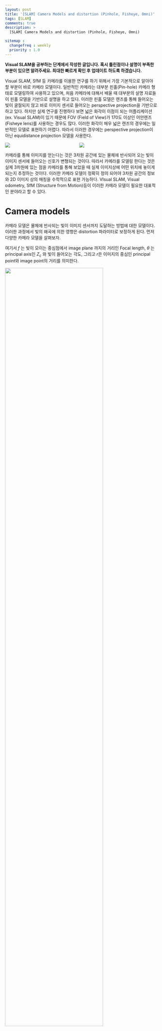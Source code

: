 ```yaml
---
layout: post
title: '[SLAM] Camera Models and distortion (Pinhole, Fisheye, Omni)'
tags: [SLAM]
comments: true
description: >
  [SLAM] Camera Models and distortion (Pinhole, Fisheye, Omni)

sitemap :
  changefreq : weekly
  priority : 1.0
---
```


**Visual SLAM을 공부하는 단계에서 작성한 글입니다. 혹시 틀린점이나 설명이 부족한 부분이 있으면 알려주세요. 최대한 빠르게 확인 후 업데이트 하도록 하겠습니다.** 

Visual SLAM, SfM 등 카메라를 이용한 연구를 하기 위해서 가장 기본적으로 알아야 할 부분이 바로 카메라 모델이다. 일반적인 카메라는 대부분 핀홀(Pin-hole) 카메라 형태로 모델링하여 사용하고 있으며, 처음 카메라에 대해서 배울 때 대부분의 설명 자료들이 핀홀 모델을 기반으로 설명을 하고 있다. 이러한 핀홀 모델은 렌즈를 통해 들어오는 빛이 굴절되지 않고 바로 이미지 센서로 들어오는 perspective projection을 기반으로 하고 있다. 하지만 실제 연구를 진행하다 보면 넓은 화각이 이점이 되는 어플리케이션 (ex. Visual SLAM)이 있기 때문에 FOV (Field of View)가 170도 이상인 어안렌즈 (Fisheye lens)를 사용하는 경우도 많다. 이러한 화각이 매우 넓은 렌즈의 경우에는 일반적인 모델로 표현하기 어렵다. 따라서 이러한 경우에는 perspective projection이 아닌 equidistance projection 모델을 사용한다.

<div style="width:48%; float:left; margin-right:3px;">
<img align="left" src="/_posts/SLAM/2020-06-15-Camera_and_distortion_model/Untitled.png">
</div>
<div style="width:48%; float:left;">
<img align="left" src="/_posts/SLAM/2020-06-15-Camera_and_distortion_model/Untitled%201.png">
</div><div style="clear:both;"></div>


카메라를 통해 이미지를 얻는다는 것은 3차원 공간에 있는 물체에 반사되어 오는 빛이 이미지 센서에 들어오는 신호가 변형되는 것이다. 따라서 카메라를 모델링 한다는 것은 실제 3차원에 있는 점을 카메라를 통해 보았을 때 실제 이미지상에 어떤 위치에 놓이게 되는지 추정하는 것이다. 이러한 카메라 모델이 정확히 정의 되어야 3차원 공간의 정보와 2D 이미지 상의 매칭을 수학적으로 표현 가능하다. VIsual SLAM, Visual odometry, SfM (Structure from Motion)등이 이러한 카메라 모델이 필요한 대표적인 분야라고 할 수 있다.

# Camera models

카메라 모델은 물체에 반사되는 빛이 이미지 센서까지 도달하는 방법에 대한 모델이다. 이러한 과정에서 빛의 왜곡에 의한 영향은 distortion 파라미터로 보정하게 된다. 먼저 다양한 카메라 모델을 살펴보자.  

여기서 $f$ 는 빛이 모이는 중심점에서 image plane 까지의 거리인 Focal length, $\theta$ 는 principal axis인 $Z_c$ 와 빛이 들어오는 각도, 그리고 $r$은 이미지의 중심인 principal point와 image point의 거리를 의미한다. 

<img align="middle" src="/_posts/SLAM/2020-06-15-Camera_and_distortion_model/Untitled%202.png" width="80%">


- 다양한 카메라 모델들
    - Perspective projection

    $$r = f tan \theta$$

    - Stereographic projection

    $$r = 2ftan(\theta/2)$$

    - Equidistance projection

    $$r=f\theta$$

    - Equisolid angle projection

    $$r = 2fsin(\theta/2)$$

    - Orthogonal projection

    $$r = f sin(\theta)$$

빛이 이미지로 변환되는 과정은 다양한 모델로 표현이 되지만, 주로 사용되는 모델은 perspective projection, Equidistance projection 모델이다. 이 글에서는 이 두 모델, 그리고 추가적으로 omni camera model까지 다뤄본다. 

## Perspective projection (Pinhole model)

![SLAM%20Camera%20Models%20and%20distortion%20Pinhole%20Fisheye%20%20becb267c990b4cd2a3d6289889081fbd/Screenshot_from_2020-06-09_21-42-24.png](SLAM%20Camera%20Models%20and%20distortion%20Pinhole%20Fisheye%20%20becb267c990b4cd2a3d6289889081fbd/Screenshot_from_2020-06-09_21-42-24.png)

Perspective projection은 기본적인 pin-hole 카메라 모델이며, Principal axis (노란색 line) 기준으로 빛이 들어오는 각도와 image plane으로 나아가는 빛의 각도가 동일한 모델이다. 즉 위 그림 기준으로 $\alpha = \beta$ 이다. 다양한 카메라 모델을 설명할 때의 식으로 표현하면 다음과 같다. 

$$r = f tan \beta$$

여기서 $f$ 는 focal length 로 image plane과 빨간색 선의 거리를 의미하며, $r$은 principal axis (노란색 line)에서 부터 image plane상의 빛까지의 거리를 의미한다. 즉 빛이 들어오는 각도와 focal length에 의해 이미지에서의 위치가 결정된다. 이러한 perspective model은 가장 기본적인 카메라 모델로, 대부분의 카메라 모델에서 활용된다. 

## Equidistance projection (Fisheye projection)

![SLAM%20Camera%20Models%20and%20distortion%20Pinhole%20Fisheye%20%20becb267c990b4cd2a3d6289889081fbd/Screenshot_from_2020-06-09_21-42-29.png](SLAM%20Camera%20Models%20and%20distortion%20Pinhole%20Fisheye%20%20becb267c990b4cd2a3d6289889081fbd/Screenshot_from_2020-06-09_21-42-29.png)

![SLAM%20Camera%20Models%20and%20distortion%20Pinhole%20Fisheye%20%20becb267c990b4cd2a3d6289889081fbd/Untitled%203.png](SLAM%20Camera%20Models%20and%20distortion%20Pinhole%20Fisheye%20%20becb267c990b4cd2a3d6289889081fbd/Untitled%203.png)

최근에는 Visual odometry 분야에서는 빠른 움직임에서 tracking loss를 최소화 하기 위하여 화각이 넓은 Fish-eye 카메라를 많이 활용한다. 이러한 Fish-Eye camera는 렌즈 설계부터 넓은 화각을 목적으로 설계되었기 때문에 일반적인 Perspective model로 모델링하기 어렵다. 이런 Fish-Eye 카메라에서 가장 많이 활용되는 모델이 Equidistance projection 모델이다. Perspective projection 모델은 들어오는 빛과 나가는 빛의 각도가 동일하였다면, Equidistance projection 모델은 들어오는 빛의 각도와  principal axis (노란색 선)으로 부터 떨어진 거리가 선형적인 모델이다.  즉 각도가 거리와 선형적이기 때문에 이름이 Equidistance 인 것 같다. 식으로 표현하면 위의 그림처럼

$$\frac{\alpha_1}{d_1} = \frac{\alpha_2}{d_2}$$

와 같이 표현할 수 있다. 

이러한 렌즈 설계는 오른쪽 그림과 같이 넓은 화각의 데이터를 얻을 수 있지만, 상당한 왜곡 (Distortion)을 발생시킴을 알 수 있다. 

## Omni directional 카메라 모델 (Catadioptric Camera)

![SLAM%20Camera%20Models%20and%20distortion%20Pinhole%20Fisheye%20%20becb267c990b4cd2a3d6289889081fbd/Untitled%204.png](SLAM%20Camera%20Models%20and%20distortion%20Pinhole%20Fisheye%20%20becb267c990b4cd2a3d6289889081fbd/Untitled%204.png)

Omni-direction 카메라는 주변, 즉 360도를 전부 바라보는 카메라를 의미한다. 위  그림은 대표적인 omni-directional camera들의 종류를 보여준다. 첫번째 그림은 앞에서 설명한 Fish-eye lens로 180 도 이상의 화각을 갖기도 한다. 두번째는 일반적인 카메라에 거울을 붙여 수평 360도를 바라보는 카메라이다. 세번째는 여러개의 카메라를 사방으로 부착하여 사용하는 카메라이다.  여기서는 두번째 모델인 Catadioptic camera model을 설명한다. 

![SLAM%20Camera%20Models%20and%20distortion%20Pinhole%20Fisheye%20%20becb267c990b4cd2a3d6289889081fbd/Untitled%205.png](SLAM%20Camera%20Models%20and%20distortion%20Pinhole%20Fisheye%20%20becb267c990b4cd2a3d6289889081fbd/Untitled%205.png)

![SLAM%20Camera%20Models%20and%20distortion%20Pinhole%20Fisheye%20%20becb267c990b4cd2a3d6289889081fbd/Untitled%206.png](SLAM%20Camera%20Models%20and%20distortion%20Pinhole%20Fisheye%20%20becb267c990b4cd2a3d6289889081fbd/Untitled%206.png)

위 그림은 Catadioptric camera model을 설명하기 위한 그림이다. 이 모델은 central catadioptric camera를 위한 unified model로 다양한 곡선의 거울과, perspective model을 동시에 고려가 가능한 모델이다.  

모델을 이해하기 위한 단계는 크게 4단계로 나눠진다. 

1. Scene point인 $P$ 를 unit sphere로 projection 한다. 

    $$P_s = \frac{P}{||P||} = (x_s, y_s, z_s)$$

2. 중심점이 $C_{\epsilon} = (0,0,\epsilon)$ 인 새로운 reference frame으로 $P_s$를 옮긴다.

    ![SLAM%20Camera%20Models%20and%20distortion%20Pinhole%20Fisheye%20%20becb267c990b4cd2a3d6289889081fbd/Untitled%207.png](SLAM%20Camera%20Models%20and%20distortion%20Pinhole%20Fisheye%20%20becb267c990b4cd2a3d6289889081fbd/Untitled%207.png)

    여기서 $\epsilon$은 conic의 foci인 $d$와 latus rectum인 $l$에 의해서 결정된다.

    $$P_{\epsilon} = (x_s, y_s, z_s + \epsilon)$$

3. $C_{\epsilon}$ 으로 부터 거리 1떨어진 normalized image plane으로 $P_{\epsilon}$을 projection 한다.

    $$\tilde{m}=\left(x_{m}, y_{m}, 1\right)=\left(\frac{x_{s}}{z_{s}+\epsilon}, \frac{y_{s}}{z_{s}+\epsilon}, 1\right)=g^{-1}\left(P_{s}\right)$$

4. 마지막으로 일반적인 intrinsic matrix $K$를 곱해서 image coordinate으로 변환한다.

    $$\tilde{p} = K \tilde{m}$$

위 모델을 다시 간단히 살펴보면, $\epsilon$ 값에 따라 다양한 모델을 표현할 수 있다. 즉 일반적인 perspective model은 곡선이 없는, 즉 $\epsilon = 0$ 인 경우이며,  parabolic 형태의 거울일 경우에는 $\epsilon=1$ 인 경우이다. 더욱 자세한 내용은 아래 링크를 참고바란다. 

[](http://rpg.ifi.uzh.ch/docs/omnidirectional_camera.pdf)

# Distortion models

위에서는 주로 많이 사용되는 카메라 모델에 대해서 알아보았다. 위의 카메라 모델들은 렌즈의 형태에 의해 빛이 굴절되는 모델을 표현하는 것이며, 이상적인 경우를 의미한다. 하지만 실제로는 다양한 이유로 (렌즈의 왜곡 등) 정확히 해당 모델로 표현이 되지 않는다. 일반적으로 이러한 왜곡은 두가지 distortion 모델로 정의된다. 

### Radial Distortion

![SLAM%20Camera%20Models%20and%20distortion%20Pinhole%20Fisheye%20%20becb267c990b4cd2a3d6289889081fbd/Untitled%208.png](SLAM%20Camera%20Models%20and%20distortion%20Pinhole%20Fisheye%20%20becb267c990b4cd2a3d6289889081fbd/Untitled%208.png)

![SLAM%20Camera%20Models%20and%20distortion%20Pinhole%20Fisheye%20%20becb267c990b4cd2a3d6289889081fbd/Untitled%209.png](SLAM%20Camera%20Models%20and%20distortion%20Pinhole%20Fisheye%20%20becb267c990b4cd2a3d6289889081fbd/Untitled%209.png)

Radial distortion은 렌즈의 중앙부와 바깥영역의 굴절률이 달라짐에 따라서 발생한다. Distortion이 없는 경우 (No distortion)에는 정면으로 바로보았을 때 모든 직선이 직선으로 보인다. 하지만 Barrel distortion 혹은 Pincushion distortion이 발생하였을 때는 실제 환경의 직선이 휘어져 보이게 된다.  Barrel, 그리고 Pincusion이라는 이름은 실제 Barrel (통)의 형태와 Cusion(쿠션)을 눌렀을때의 형태에서 따온 것이다. 

$$x_{\text {distorted }}=x\left(1+k_{1}^{*} r^{2}+k_{2}^{*} r^{4}+k_{3}^{*} r^{6}\right)$$

$$y_{\text {distorted }}=y\left(1+k_{1}^{*} r^{2}+k_{2}^{*} r^{4}+k_{3}^{*} r^{6}\right)$$

Radial distortion은 일반적으로 위와 같이 모델링된다. $x, y$는 normalized image coordinate에서의 undistorted된 pixel의 위치이다. 즉 distortion이 발생하지 않았을 때의 pixel 위치를 의미한다. $r$은 중심축에서의 각 픽셀의 거리로 $r^2 = x^2 + y^2$ 이다. 그리고 나머지 $k_1, k_2, k_3$는 radial distortion을 표현하는 parameter이다.

### Tangential Distortion

![SLAM%20Camera%20Models%20and%20distortion%20Pinhole%20Fisheye%20%20becb267c990b4cd2a3d6289889081fbd/Untitled%2010.png](SLAM%20Camera%20Models%20and%20distortion%20Pinhole%20Fisheye%20%20becb267c990b4cd2a3d6289889081fbd/Untitled%2010.png)

Tangential distortion은 실제 물리적으로 카메라 렌즈와 이미지 센서의 mis-alignment로 인해 발생하는 distortion이다. 최근에는 기술의 발달로 하드웨어 적인 mis-alignment가 매우 적기 때문에 크게 신경쓰지는 않는 추세이긴 하나 상황에 따라서 필요하기도 하다. 

$$x_{\text {distorted }}=x+\left[2^{*} p_{1}^{*} x^{*} y+p_{2}^{*}\left(r^{2}+2^{*} x^{2}\right)\right]$$

$$y_{\text {distorted }}=y+\left[p_{1}^{*}\left(r^{2}+2^{*} y^{2}\right)+2^{*} p_{2}^{*} x^{*} y\right]$$

Tangential distortion은 위와 같이 모델링된다. Radial distortion과 마찬가지로 $x,y$는 undistorted pixel 위치이다. Tangential distortion은 $p_1, p_2$ coefficient로 표현된다. 

# 정리

이 글에서는 가장 기본적으로 많이 사용되는 카메라 모델과 Distortion 모델에 대해서 설명하였다. 대부분의 카메라 calibration 을 위한 tool 들 (Matlab, Kalibr 등)은 대부분 위에서 설명한 camera model들과 distortion model들을 지원한다. Kalibr의 경우 Pinhole camera 모델의 경우 radial distortion과 tangential distortion을 모두 추정하지만, equidistance model의 경우에는 radial distortion만 추정하여 사용한다. 

### Reference

[Camera Model](https://www.isprs.org/proceedings/XXXVI/5-W8/Paper/PanoWS_Berlin2005_Schwalbe.pdf)

[A generic camera model and calibration method for conventional, wide-angle, and fish-eye lenses - IEEE Journals & Magazine](https://ieeexplore.ieee.org/stamp/stamp.jsp?arnumber=1642666&casa_token=oJyQMwYes2EAAAAA:ND5Nt9U4Nnbc-I1zaC4X334O9nq9LTRaQjVvhhKij0i90ylqfq5MGmq1I8h6Q9MhCQ5GiPxypcQ&tag=1)

[What Is Camera Calibration? - MATLAB & Simulink - MathWorks 한국](https://kr.mathworks.com/help/vision/ug/camera-calibration.html)

[ethz-asl/image_undistort](https://github.com/ethz-asl/image_undistort)

[omni directional camera](http://rpg.ifi.uzh.ch/docs/omnidirectional_camera.pdf)
